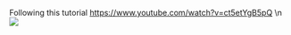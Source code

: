 Following this tutorial https://www.youtube.com/watch?v=ct5etYgB5pQ
\n
![](https://imgur.com/a/2P4MIdn)
